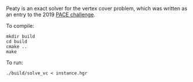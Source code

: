 Peaty is an exact solver for the vertex cover problem, which was written as an entry to the 2019 [PACE challenge](https://pacechallenge.org/).  

To compile:
```
mkdir build
cd build
cmake ..
make
```

To run:
```
./build/solve_vc < instance.hgr
```
